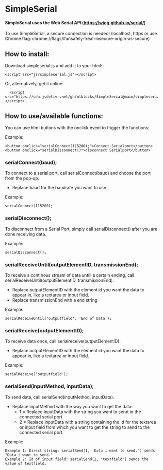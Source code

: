 # SimpleSerial

#### SimpleSerial uses the Web Serial API (https://wicg.github.io/serial/)

To use SimpleSerial, a secure connection is needed! (localhost, https or use Chrome flag: chrome://flags/#unsafely-treat-insecure-origin-as-secure)


## How to install:

Download simpleserial.js and add it to your html:

    <script src="js/simpleserial.js"></script>

Or, alternatively, get it online: 

      <script src="https://cdn.jsdelivr.net/gh/nlblocks/SimpleSerial@main/simpleserial.js"></script>

## How to use/available functions:

You can use html buttons with the onclick event to trigger the functions:

Example:

    <button onclick="serialConnect(115200);">Connect Serialport</button>
    <button onclick="serialDisconnect()">disconnect Serialport</button>

### serialConnect(baud);
To connect to a serial port, call serialConnect(baud) and choose the port from the pop-up. 
- Replace baud for the baudrate you want to use.

Example:

    serialConnect(115200);

### serialDisconnect();
 
To disconnect from a Serial Port, simply call serialDisconnect() after you are done receiving data.
	
Example:

	serialDisconnect();

### serialReceiveUntil(outputElementID, transmissionEnd);
To receive a continous stream of data untill a certain ending, call serialReceiveUntil(outputElementID, transmissionEnd).
- Replace outputElementID with the element id you want the data to appear in, like a textarea or input field.
- Replace transmissionEnd with a end string 
	
Example:

	serialReceiveUntil('outputfield', 'End of Data');
	
### serialReceive(outputElementID);
To receive data once, call serialreceive(outputElementID).
- Replace outputElementID with the element id you want the data to appear in, like a textarea or input field.
	
Example:

	serialReceive('outputfield');

### serialSend(inputMethod, inputData);
To send data, call serialSend(inputMethod, inputData).

- Replace inputMethod with the way you want to get the data:
    - 1 = Replace inputData with the string you want to send to the connected serial port.
    - 2 = Replace inputData with a string containing the id for the textarea or input field from which you want to get the string to send to the connected serial port.

Example:

    Example 1: Direct string: serialSend(1, 'Data i want to send.') sends: "Data i want to send."	
    Example 2: Id of input field: serialSend(2, 'textfield') sends the value of textfield.
